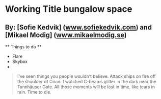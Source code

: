 # Working Title bungalow space

## By: [Sofie Kedvik] (www.sofiekedvik.com) and [Mikael Modig] (www.mikaelmodig.se)


** Things to do **

* Flare
* Skybox
* 























> I've seen things you people wouldn't believe. Attack ships on fire off the shoulder of Orion. I watched C-beams glitter in the dark near the Tannhäuser Gate. All those moments will be lost in time, like tears in rain. Time to die.
